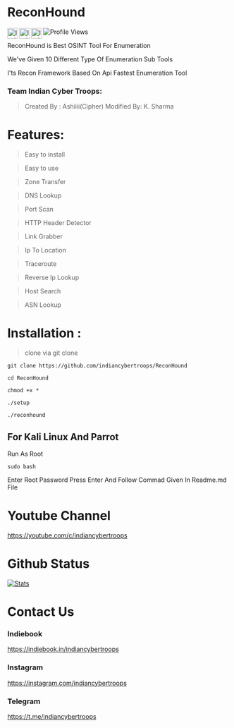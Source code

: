 # ReconHound
 <p>
 <a href="https://www.youtube.com/c/indiancybertroops">
    <img align="left" alt="Indian Cyber Troops YouTube" width="24px" src="https://cdn.jsdelivr.net/npm/simple-icons@3.2.0/icons/youtube.svg" />
  </a>
    <a href="https://instagram.com/indiancybertroops">
    <img align="left" alt="Indian Cyber Troops Instagram" width="24px" src="https://cdn.jsdelivr.net/npm/simple-icons@3.2.0/icons/instagram.svg" />
  </a>
     <a href="https://t.me/indiancybertroops">
    <img align="left" alt="Indian Cyber Troops Telegram" width="24px" src="https://cdn.jsdelivr.net/npm/simple-icons@3.2.0/icons/telegram.svg" />
  </a>

</p>
   
   ![Profile Views](https://hits.seeyoufarm.com/api/count/incr/badge.svg?url=https://github.com/indiancybertroopsy/&title=Profile%20Views)

ReconHound is Best OSINT Tool For Enumeration

We've Given 10 Different Type Of Enumeration Sub Tools 

I'ts Recon Framework Based On Api
Fastest Enumeration Tool
### Team Indian Cyber Troops:
>Created By : Ashiiii(Cipher)
>Modified By: K. Sharma 

# Features:

>Easy to install

>Easy to use

>Zone Transfer

>DNS Lookup 

>Port Scan

>HTTP Header Detector

>Link Grabber

>Ip To Location

>Traceroute

>Reverse Ip Lookup

>Host Search 

>ASN Lookup
# Installation :
> clone via git clone

```
git clone https://github.com/indiancybertroops/ReconHound
```
```
cd ReconHound
```
```
chmod +x *
```
```
./setup
```
```
./reconhound
```
## For Kali Linux And Parrot 
Run As Root 
```
sudo bash
```
Enter Root Password
Press Enter And Follow Commad Given In Readme.md File
# Youtube Channel 
https://youtube.com/c/indiancybertroops

# Github Status
[![Stats](https://github-stats-alpha.vercel.app/api/?username=indiancybertroops&cc=fff&tc=DF7431&ic=DF7431 "Stats")](https://github.com/indiancybertroops "Stats")<br>

# Contact Us 
### Indiebook 
https://indiebook.in/indiancybertroops
### Instagram
https://instagram.com/indiancybertroops
### Telegram 
https://t.me/indiancybertroops
